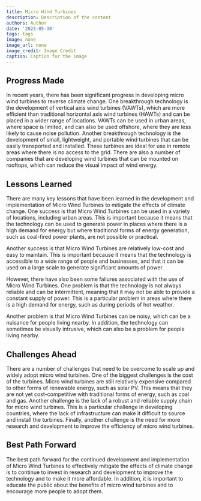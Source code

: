 ```yaml
---
title: Micro Wind Turbines
description: Description of the content
authors: Author
date: '2023-05-30'
tags: tags
image: none
image_url: none
image_credit: Image Credit
caption: Caption for the image
---
```


## Progress Made

In recent years, there has been significant progress in developing micro wind turbines to reverse climate change. One breakthrough technology is the development of vertical axis wind turbines (VAWTs), which are more efficient than traditional horizontal axis wind turbines (HAWTs) and can be placed in a wider range of locations. VAWTs can be used in urban areas, where space is limited, and can also be used offshore, where they are less likely to cause noise pollution. Another breakthrough technology is the development of small, lightweight, and portable wind turbines that can be easily transported and installed. These turbines are ideal for use in remote areas where there is no access to the grid. There are also a number of companies that are developing wind turbines that can be mounted on rooftops, which can reduce the visual impact of wind energy.

## Lessons Learned

There are many key lessons that have been learned in the development and implementation of Micro Wind Turbines to mitigate the effects of climate change. One success is that Micro Wind Turbines can be used in a variety of locations, including urban areas. This is important because it means that the technology can be used to generate power in places where there is a high demand for energy but where traditional forms of energy generation, such as coal-fired power plants, are not possible or practical.

Another success is that Micro Wind Turbines are relatively low-cost and easy to maintain. This is important because it means that the technology is accessible to a wide range of people and businesses, and that it can be used on a large scale to generate significant amounts of power.

However, there have also been some failures associated with the use of Micro Wind Turbines. One problem is that the technology is not always reliable and can be intermittent, meaning that it may not be able to provide a constant supply of power. This is a particular problem in areas where there is a high demand for energy, such as during periods of hot weather.

Another problem is that Micro Wind Turbines can be noisy, which can be a nuisance for people living nearby. In addition, the technology can sometimes be visually intrusive, which can also be a problem for people living nearby.

## Challenges Ahead

There are a number of challenges that need to be overcome to scale up and widely adopt micro wind turbines. One of the biggest challenges is the cost of the turbines. Micro wind turbines are still relatively expensive compared to other forms of renewable energy, such as solar PV. This means that they are not yet cost-competitive with traditional forms of energy, such as coal and gas. Another challenge is the lack of a robust and reliable supply chain for micro wind turbines. This is a particular challenge in developing countries, where the lack of infrastructure can make it difficult to source and install the turbines. Finally, another challenge is the need for more research and development to improve the efficiency of micro wind turbines.

## Best Path Forward

The best path forward for the continued development and implementation of Micro Wind Turbines to effectively mitigate the effects of climate change is to continue to invest in research and development to improve the technology and to make it more affordable. In addition, it is important to educate the public about the benefits of micro wind turbines and to encourage more people to adopt them.
